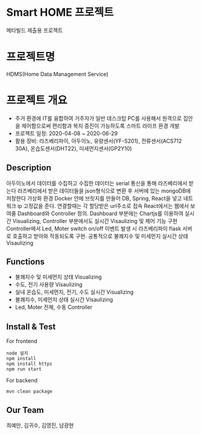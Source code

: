 # Smart HOME 프로젝트
메타빌드 제출용 프로젝트

# 프로젝트명
HDMS(Home Data Management Service)

# 프로젝트 개요
- 주거 환경에 IT를 융합하여 거주자가 일반 데스크탑 PC를 사용해서 원격으로 집안을 제어함으로써 
  편리함과 복지 증진이 가능하도록 스마트 라이프 환경 개발
- 프로젝트 일정: 2020-04-08 ~ 2020-06-29
- 활용 장비: 라즈베리파이, 아두이노, 유량센서(YF-S201), 전류센서(ACS712 30A), 온습도센서(DHT22), 미세먼지센서(GP2Y10)

## Description
아두이노에서 데이터를 수집하고 수집한 데이터는 serial 통신을 통해 라즈베리에서 받는다
라즈베리에서 받은 데이터들을 json형식으로 변환 후 서버에 있는 mongoDB에 저장한다
가상화 환경 Docker 안에 브릿지를 만들어 DB, Spring, React을 넣고 네트워크 ip 고정값을 준다. 연결할때는 각 할당받은 url주소로 접속
React에서는 웹에서 보여줄 Dashboard와 Controller 정의. Dashboard 부분에는 Chartjs를 이용하여 실시간 Visualizing, 
Controller 부분에서도 실시간 Visaulizing 및 제어 기능 구현
Controller에서 Led, Moter switch on/off 이벤트 발생 시 라즈베리파이 flask 서버로 호출하고 받아와 작동되도록 구현.
공통적으로 불쾌지수 및 미세먼지 실시간 상태 Visaulizing

## Functions
- 불쾌지수 및 미세먼지 상태 Visualizing
- 수도, 전기 사용량 Visaulizing
- 실내 온습도, 미세먼지, 전기, 수도 실시간 Visualizing
- 불쾌지수, 미세먼지 상태 실시간 Visaulizing
- Led, Moter 전체, 수동 Controller

## Install & Test
For frontend
```
node 설치
npm install
npm install https
npm run start
```

For backend
```
mvn clean package
```

## Our Team
최예만, 김귀수, 김영진, 남광현
